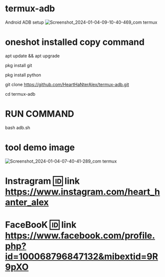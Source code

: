 # termux-adb

Android ADB setup
![Screenshot_2024-01-04-09-10-40-469_com termux](https://github.com/HeartHaNterAlex/termux-adb/assets/139457526/cb027817-c60b-411a-93f1-7f43d7ba2f68)
# oneshot installed copy command

apt update && apt upgrade

pkg install git

pkg install python

git clone https://github.com/HeartHaNterAlex/termux-adb.git

cd termux-adb

# RUN COMMAND
bash adb.sh

# tool demo image 
![Screenshot_2024-01-04-07-40-41-289_com termux](https://github.com/HeartHaNterAlex/termux-adb/assets/139457526/d6117fb1-951f-46ec-bd28-960e85f89b9e)
# Instragram 🆔 link https://www.instagram.com/heart_hanter_alex

# FaceBooK 🆔 link https://www.facebook.com/profile.php?id=100068796847132&mibextid=9R9pXO
